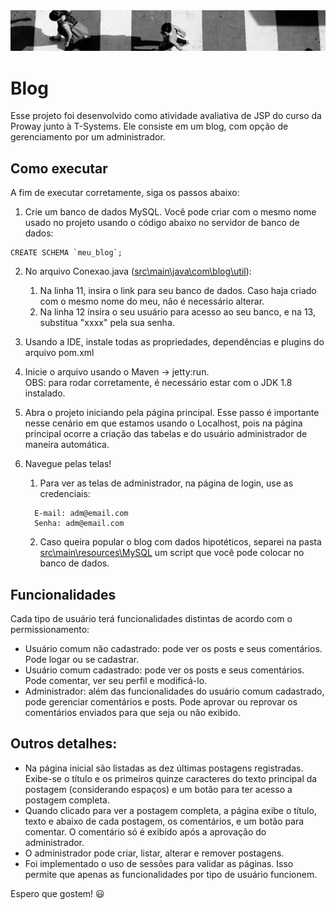 <img src="https://raw.githubusercontent.com/HalineTamaoki/meu_blog/main/src/main/webapp/image/pagina-inicial.png" alt="Imagem da página inicial do blog">

# Blog

Esse projeto foi desenvolvido como atividade avaliativa de JSP do curso da Proway junto à T-Systems. Ele consiste em um blog, com opção de gerenciamento por um administrador.

## Como executar
A fim de executar corretamente, siga os passos abaixo:

1. Crie um banco de dados MySQL. Você pode criar com o mesmo nome usado no projeto usando o código abaixo no servidor de banco de dados:
``` 
CREATE SCHEMA `meu_blog`;
```

2. No arquivo Conexao.java ([src\main\java\com\blog\util](https://github.com/HalineTamaoki/meu_blog/blob/main/src/main/java/com/blog/util/Conexao.java)):
    1. Na linha 11, insira o link para seu banco de dados. Caso haja criado com o mesmo nome do meu, não é necessário alterar.
    2. Na linha 12 insira o seu usuário para acesso ao seu banco, e na 13, substitua "xxxx" pela sua senha.
    
3. Usando a IDE, instale todas as propriedades, dependências e plugins do arquivo pom.xml

4. Inicie o arquivo usando o Maven -> jetty:run. 
<br>OBS: para rodar corretamente, é necessário estar com o JDK 1.8 instalado.

5. Abra o projeto iniciando pela página principal. Esse passo é importante nesse cenário em que estamos usando o Localhost, pois na página principal ocorre a criação das tabelas e do usuário administrador de maneira automática.

6. Navegue pelas telas!
    1. Para ver as telas de administrador, na página de login, use as credenciais:
    ```
      E-mail: adm@email.com
      Senha: adm@email.com
    ```
    2. Caso queira popular o blog com dados hipotéticos, separei na pasta [src\main\resources\MySQL](https://github.com/HalineTamaoki/meu_blog/blob/main/src/main/resources/MySQL/01.%20Insert.sql) um script que você pode colocar no banco de dados. 

## Funcionalidades
Cada tipo de usuário terá funcionalidades distintas de acordo com o permissionamento:
- Usuário comum não cadastrado: pode ver os posts e seus comentários. Pode logar ou se cadastrar.
- Usuário comum cadastrado: pode ver os posts e seus comentários. Pode comentar, ver seu perfil e modificá-lo.
- Administrador: além das funcionalidades do usuário comum cadastrado, pode gerenciar comentários e posts. Pode aprovar ou reprovar os comentários enviados para que seja ou não exibido.

## Outros detalhes:
- Na página inicial são listadas as dez últimas postagens registradas. Exibe-se o título e os primeiros quinze caracteres do texto principal da postagem (considerando espaços) e um botão
para ter acesso a postagem completa.
- Quando clicado para ver a postagem completa, a página exibe o título, texto e abaixo de cada postagem, os comentários, e um botão para comentar. O comentário só é exibido após a aprovação do administrador. 
- O administrador pode criar, listar, alterar e remover postagens.
- Foi implementado o uso de sessões para validar as páginas. Isso permite que apenas as funcionalidades por tipo de usuário funcionem.

Espero que gostem! 😃
